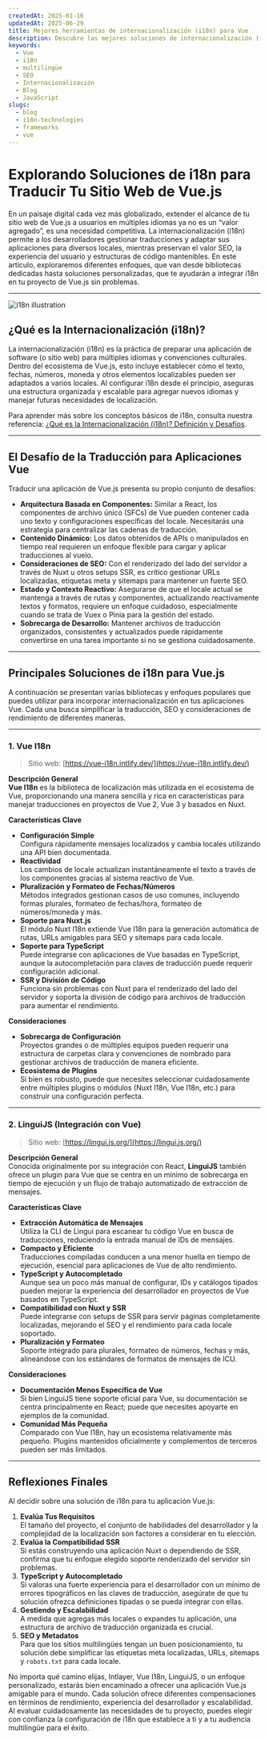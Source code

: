 ```yaml
---
createdAt: 2025-01-16
updatedAt: 2025-06-29
title: Mejores herramientas de internacionalización (i18n) para Vue
description: Descubre las mejores soluciones de internacionalización (i18n) para enfrentar desafíos de traducción, mejorar la búsqueda en la web y ofrecer una experiencia web global sin problemas.
keywords:
  - Vue
  - i18n
  - multilingüe
  - SEO
  - Internacionalización
  - Blog
  - JavaScript
slugs:
  - blog
  - i18n-technologies
  - frameworks
  - vue
---
```


# Explorando Soluciones de i18n para Traducir Tu Sitio Web de Vue.js

En un paisaje digital cada vez más globalizado, extender el alcance de tu sitio web de Vue.js a usuarios en múltiples idiomas ya no es un “valor agregado”, es una necesidad competitiva. La internacionalización (i18n) permite a los desarrolladores gestionar traducciones y adaptar sus aplicaciones para diversos locales, mientras preservan el valor SEO, la experiencia del usuario y estructuras de código mantenibles. En este artículo, exploraremos diferentes enfoques, que van desde bibliotecas dedicadas hasta soluciones personalizadas, que te ayudarán a integrar i18n en tu proyecto de Vue.js sin problemas.

---

![i18n illustration](https://github.com/aymericzip/intlayer/blob/main/docs/assets/i18n.webp)

## ¿Qué es la Internacionalización (i18n)?

La internacionalización (i18n) es la práctica de preparar una aplicación de software (o sitio web) para múltiples idiomas y convenciones culturales. Dentro del ecosistema de Vue.js, esto incluye establecer cómo el texto, fechas, números, moneda y otros elementos localizables pueden ser adaptados a varios locales. Al configurar i18n desde el principio, aseguras una estructura organizada y escalable para agregar nuevos idiomas y manejar futuras necesidades de localización.

Para aprender más sobre los conceptos básicos de i18n, consulta nuestra referencia: [¿Qué es la Internacionalización (i18n)? Definición y Desafíos](https://github.com/aymericzip/intlayer/blob/main/docs/blog/es/what_is_internationalization.md).

---

## El Desafío de la Traducción para Aplicaciones Vue

Traducir una aplicación de Vue.js presenta su propio conjunto de desafíos:

- **Arquitectura Basada en Componentes:** Similar a React, los componentes de archivo único (SFCs) de Vue pueden contener cada uno texto y configuraciones específicas del locale. Necesitarás una estrategia para centralizar las cadenas de traducción.
- **Contenido Dinámico:** Los datos obtenidos de APIs o manipulados en tiempo real requieren un enfoque flexible para cargar y aplicar traducciones al vuelo.
- **Consideraciones de SEO:** Con el renderizado del lado del servidor a través de Nuxt u otros setups SSR, es crítico gestionar URLs localizadas, etiquetas meta y sitemaps para mantener un fuerte SEO.
- **Estado y Contexto Reactivo:** Asegurarse de que el locale actual se mantenga a través de rutas y componentes, actualizando reactivamente textos y formatos, requiere un enfoque cuidadoso, especialmente cuando se trata de Vuex o Pinia para la gestión del estado.
- **Sobrecarga de Desarrollo:** Mantener archivos de traducción organizados, consistentes y actualizados puede rápidamente convertirse en una tarea importante si no se gestiona cuidadosamente.

---

## Principales Soluciones de i18n para Vue.js

A continuación se presentan varias bibliotecas y enfoques populares que puedes utilizar para incorporar internacionalización en tus aplicaciones Vue. Cada una busca simplificar la traducción, SEO y consideraciones de rendimiento de diferentes maneras.

---

### 1. Vue I18n

> Sitio web: [https://vue-i18n.intlify.dev/](https://vue-i18n.intlify.dev/)

**Descripción General**  
**Vue I18n** es la biblioteca de localización más utilizada en el ecosistema de Vue, proporcionando una manera sencilla y rica en características para manejar traducciones en proyectos de Vue 2, Vue 3 y basados en Nuxt.

**Características Clave**

- **Configuración Simple**  
  Configura rápidamente mensajes localizados y cambia locales utilizando una API bien documentada.
- **Reactividad**  
  Los cambios de locale actualizan instantáneamente el texto a través de los componentes gracias al sistema reactivo de Vue.
- **Pluralización y Formateo de Fechas/Números**  
  Métodos integrados gestionan casos de uso comunes, incluyendo formas plurales, formateo de fechas/hora, formateo de números/moneda y más.
- **Soporte para Nuxt.js**  
  El módulo Nuxt I18n extiende Vue I18n para la generación automática de rutas, URLs amigables para SEO y sitemaps para cada locale.
- **Soporte para TypeScript**  
  Puede integrarse con aplicaciones de Vue basadas en TypeScript, aunque la autocompletación para claves de traducción puede requerir configuración adicional.
- **SSR y División de Código**  
  Funciona sin problemas con Nuxt para el renderizado del lado del servidor y soporta la división de código para archivos de traducción para aumentar el rendimiento.

**Consideraciones**

- **Sobrecarga de Configuración**  
  Proyectos grandes o de múltiples equipos pueden requerir una estructura de carpetas clara y convenciones de nombrado para gestionar archivos de traducción de manera eficiente.
- **Ecosistema de Plugins**  
  Si bien es robusto, puede que necesites seleccionar cuidadosamente entre múltiples plugins o módulos (Nuxt I18n, Vue I18n, etc.) para construir una configuración perfecta.

---

### 2. LinguiJS (Integración con Vue)

> Sitio web: [https://lingui.js.org/](https://lingui.js.org/)

**Descripción General**  
Conocida originalmente por su integración con React, **LinguiJS** también ofrece un plugin para Vue que se centra en un mínimo de sobrecarga en tiempo de ejecución y un flujo de trabajo automatizado de extracción de mensajes.

**Características Clave**

- **Extracción Automática de Mensajes**  
  Utiliza la CLI de Lingui para escanear tu código Vue en busca de traducciones, reduciendo la entrada manual de IDs de mensajes.
- **Compacto y Eficiente**  
  Traducciones compiladas conducen a una menor huella en tiempo de ejecución, esencial para aplicaciones de Vue de alto rendimiento.
- **TypeScript y Autocompletado**  
  Aunque sea un poco más manual de configurar, IDs y catálogos tipados pueden mejorar la experiencia del desarrollador en proyectos de Vue basados en TypeScript.
- **Compatibilidad con Nuxt y SSR**  
  Puede integrarse con setups de SSR para servir páginas completamente localizadas, mejorando el SEO y el rendimiento para cada locale soportado.
- **Pluralización y Formateo**  
  Soporte integrado para plurales, formateo de números, fechas y más, alineándose con los estándares de formatos de mensajes de ICU.

**Consideraciones**

- **Documentación Menos Específica de Vue**  
  Si bien LinguiJS tiene soporte oficial para Vue, su documentación se centra principalmente en React; puede que necesites apoyarte en ejemplos de la comunidad.
- **Comunidad Más Pequeña**  
  Comparado con Vue I18n, hay un ecosistema relativamente más pequeño. Plugins mantenidos oficialmente y complementos de terceros pueden ser más limitados.

---

## Reflexiones Finales

Al decidir sobre una solución de i18n para tu aplicación Vue.js:

1. **Evalúa Tus Requisitos**  
   El tamaño del proyecto, el conjunto de habilidades del desarrollador y la complejidad de la localización son factores a considerar en tu elección.
2. **Evalúa la Compatibilidad SSR**  
   Si estás construyendo una aplicación Nuxt o dependiendo de SSR, confirma que tu enfoque elegido soporte renderizado del servidor sin problemas.
3. **TypeScript y Autocompletado**  
   Si valoras una fuerte experiencia para el desarrollador con un mínimo de errores tipográficos en las claves de traducción, asegúrate de que tu solución ofrezca definiciones tipadas o se pueda integrar con ellas.
4. **Gestiendo y Escalabilidad**  
   A medida que agregas más locales o expandes tu aplicación, una estructura de archivo de traducción organizada es crucial.
5. **SEO y Metadatos**  
   Para que los sitios multilingües tengan un buen posicionamiento, tu solución debe simplificar las etiquetas meta localizadas, URLs, sitemaps y `robots.txt` para cada locale.

No importa qué camino elijas, Intlayer, Vue I18n, LinguiJS, o un enfoque personalizado, estarás bien encaminado a ofrecer una aplicación Vue.js amigable para el mundo. Cada solución ofrece diferentes compensaciones en términos de rendimiento, experiencia del desarrollador y escalabilidad. Al evaluar cuidadosamente las necesidades de tu proyecto, puedes elegir con confianza la configuración de i18n que establece a ti y a tu audiencia multilingüe para el éxito.
